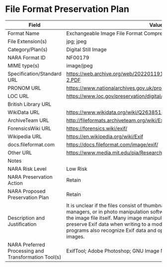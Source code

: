 # File Format Preservation Plan
  | Field | Value |
  | ----------- | ----------- |
  | Format Name | Exchangeable Image File Format Compressed 2.2 | 
| File Extension(s) | jpg; jpeg | 
| Category/Plan(s) | Digital Still Image | 
| NARA Format ID | NF00179 | 
| MIME type(s) | image/jpeg | 
| Specification/Standard URL | <https://web.archive.org/web/20220119170528/https://www.exif.org/Exif2-2.PDF> | 
| PRONOM URL | <https://www.nationalarchives.gov.uk/pronom/x-fmt/391> | 
| LOC URL | <https://www.loc.gov/preservation/digital/formats/fdd/fdd000146.shtml> | 
| British Library URL |  | 
| WikiData URL | <https://www.wikidata.org/wiki/Q26385181> | 
| ArchiveTeam URL | <http://fileformats.archiveteam.org/wiki/Exif> | 
| ForensicsWiki URL | <https://forensics.wiki/exif/> | 
| Wikipedia URL | <https://en.wikipedia.org/wiki/Exif> | 
| docs.fileformat.com | <https://docs.fileformat.com/image/exif/> | 
| Other URL | <https://www.media.mit.edu/pia/Research/deepview/exif.html> | 
| Notes |  | 
| NARA Risk Level | Low Risk | 
| NARA Preservation Action | Retain | 
| NARA Proposed Preservation Plan | Retain | 
| Description and Justification | It is unclear if the files consist of thumbnails for previewing the picture in file managers, or in photo manipulation software. Exif data are embedded within the image file itself. Many image manipulation programs recognize and preserve Exif data when writing to a modified image. Many image gallery programs also recognize Exif data and optionally display it alongside the images. | 
| NARA Preferred Processing and Transformation Tool(s) | ExifTool; Adobe Photoshop; GNU Image Manipulation Program | 
